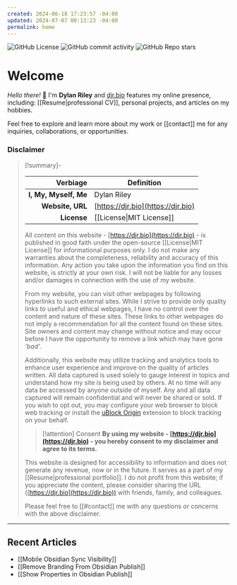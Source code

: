 ```yaml
---
created: 2024-06-18 17:23:57 -04:00
updated: 2024-07-07 00:13:23 -04:00
permalink: home
---
```


![GitHub License](https://img.shields.io/github/license/dj-riley/djr-bio) ![GitHub commit activity](https://img.shields.io/github/commit-activity/m/dj-riley/djr-bio) ![GitHub Repo stars](https://img.shields.io/github/stars/dj-riley/djr-bio)

# Welcome

*Hello there!* 👋 I'm **Dylan Riley** and [djr.bio](https://djr.bio) features my online presence, including: [[Resume|professional CV]], personal projects, and articles on my hobbies.

Feel free to explore and learn more about my work or [[contact]] me for any inquiries, collaborations, or opportunities.

### Disclaimer

> [!summary]-
>
> |              Verbiage | Definition                         |
> | --------------------: | ---------------------------------- |
> | **I, My, Myself, Me** | Dylan Riley                        |
> |      **Website, URL** | [https://djr.bio](https://djr.bio) |
> |           **License** | [[License\|MIT License]]           |
>
> All content on this website - [https://djr.bio](https://djr.bio) - is published in good faith under the open-source [[License|MIT License]] for informational purposes only. I do not make any warranties about the completeness, reliability and accuracy of this information. Any action you take upon the information you find on this website, is strictly at your own risk. I will not be liable for any losses and/or damages in connection with the use of my website.
>
> From my website, you can visit other webpages by following hyperlinks to such external sites. While I strive to provide only quality links to useful and ethical webpages, I have no control over the content and nature of these sites. These links to other webpages do not imply a recommendation for all the content found on these sites. Site owners and content may change without notice and may occur before I have the opportunity to remove a link which may have gone *'bad'*.
>
> Additionally, this website may utilize tracking and analytics tools to enhance user experience and improve on the quality of articles written. All data captured is used solely to gauge interest in topics and understand how my site is being used by others. At no time will any data be accessed by anyone outside of myself. Any and all data captured will remain confidential and will never be shared or sold. If you wish to opt out, you may configure your web browser to block web tracking or install the [uBlock Origin](https://ublockorigin.com/) extension to block tracking on your behalf.
>
> > [!attention] Consent
> > **By using my website - [https://djr.bio](https://djr.bio) - you hereby consent to my disclaimer and agree to its terms.**
>
> This website is designed for accessibility to information and does not generate any revenue, now or in the future. It serves as a part of my [[Resume|professional portfolio]]. I do not profit from this website; if you appreciate the content, please consider sharing the URL ([https://djr.bio](https://djr.bio)) with friends, family, and colleagues.
>
>
> Please feel free to [[#contact]] me with any questions or concerns with the above disclaimer.

---

## Recent Articles

- [[Mobile Obsidian Sync Visibility]]
- [[Remove Branding From Obsidian Publish]]
- [[Show Properties in Obsidian Publish]]
